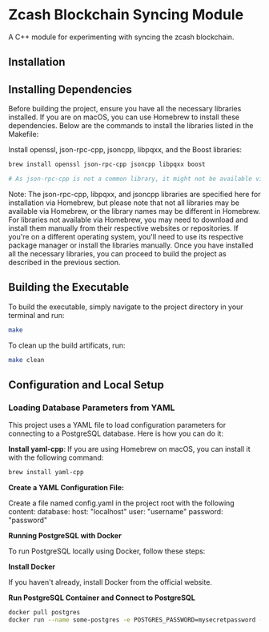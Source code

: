 # Zcash Blockchain Syncing Module
A C++ module for experimenting with syncing the zcash blockchain.

## Installation

## Installing Dependencies

Before building the project, ensure you have all the necessary libraries installed. If you are on macOS, you can use Homebrew to install these dependencies. Below are the commands to install the libraries listed in the Makefile:

Install openssl, json-rpc-cpp, jsoncpp, libpqxx, and the Boost libraries:
```bash
brew install openssl json-rpc-cpp jsoncpp libpqxx boost

# As json-rpc-cpp is not a common library, it might not be available via Homebrew. You might need to install it from source or find an alternative method.
```

Note:
The json-rpc-cpp, libpqxx, and jsoncpp libraries are specified here for installation via Homebrew, but please note that not all libraries may be available via Homebrew, or the library names may be different in Homebrew.
For libraries not available via Homebrew, you may need to download and install them manually from their respective websites or repositories.
If you're on a different operating system, you'll need to use its respective package manager or install the libraries manually.
Once you have installed all the necessary libraries, you can proceed to build the project as described in the previous section.

## Building the Executable
To build the executable, simply navigate to the project directory in your terminal and run:
```bash
make
```
To clean up the build artificats, run:
```bash
make clean 
```

## Configuration and Local Setup

### Loading Database Parameters from YAML

This project uses a YAML file to load configuration parameters for connecting to a PostgreSQL database. Here is how you can do it:

 **Install yaml-cpp**:
   If you are using Homebrew on macOS, you can install it with the following command:
   ```bash
   brew install yaml-cpp
   ```

**Create a YAML Configuration File:**

Create a file named config.yaml in the project root with the following content:
database:
  host: "localhost"
  user: "username"
  password: "password"

**Running PostgreSQL with Docker**

To run PostgreSQL locally using Docker, follow these steps:

**Install Docker**

If you haven't already, install Docker from the official website.

**Run PostgreSQL Container and Connect to PostgreSQL**
```bash
docker pull postgres
docker run --name some-postgres -e POSTGRES_PASSWORD=mysecretpassword -d postgres

```